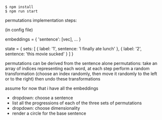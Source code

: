     $ npm install
    $ npm run start


permutations implementation steps:

(in config file)

embeddings = {
  'sentence': [vec],
  ...
}

state = {
  sets: [
    {
      label: '1',
      sentence: 'I finally ate lunch'
    },
    {
      label: '2',
      sentence: 'this movie sucked'
    }
  ]
}

permutations can be derived from the sentence alone
permutations: take an array of indices representing each word, at each step perform a random transformation (choose an index randomly, then move it randomly to the left or to the right)
then undo these transformations

assume for now that i have all the embeddings

- dropdown: choose a sentence
- list all the progressions of each of the three sets of permutations
- dropdown: choose dimensionality
- render a circle for the base sentence